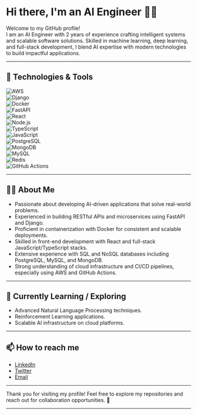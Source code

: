 # Hi there, I'm an AI Engineer 🤖👋

Welcome to my GitHub profile!  
I am an AI Engineer with 2 years of experience crafting intelligent systems and scalable software solutions. Skilled in machine learning, deep learning, and full-stack development, I blend AI expertise with modern technologies to build impactful applications.

---
## 🚀 Technologies & Tools

![AWS](https://skillicons.dev/icons?i=aws)  
![Django](https://skillicons.dev/icons?i=django)  
![Docker](https://skillicons.dev/icons?i=docker)  
![FastAPI](https://skillicons.dev/icons?i=fastapi)  
![React](https://skillicons.dev/icons?i=react)  
![Node.js](https://skillicons.dev/icons?i=nodejs)  
![TypeScript](https://skillicons.dev/icons?i=typescript)  
![JavaScript](https://skillicons.dev/icons?i=javascript)  
![PostgreSQL](https://skillicons.dev/icons?i=postgres)  
![MongoDB](https://skillicons.dev/icons?i=mongodb)  
![MySQL](https://skillicons.dev/icons?i=mysql)  
![Redis](https://skillicons.dev/icons?i=redis)  
![GitHub Actions](https://skillicons.dev/icons?i=githubactions)  

---

## 👨‍💻 About Me

- Passionate about developing AI-driven applications that solve real-world problems.
- Experienced in building RESTful APIs and microservices using FastAPI and Django.
- Proficient in containerization with Docker for consistent and scalable deployments.
- Skilled in front-end development with React and full-stack JavaScript/TypeScript stacks.
- Extensive experience with SQL and NoSQL databases including PostgreSQL, MySQL, and MongoDB.
- Strong understanding of cloud infrastructure and CI/CD pipelines, especially using AWS and GitHub Actions.
---

## 🌱 Currently Learning / Exploring

- Advanced Natural Language Processing techniques.
- Reinforcement Learning applications.
- Scalable AI infrastructure on cloud platforms.
---

## 📫 How to reach me

- [LinkedIn](https://linkedin.com/in/umangkalavadiya)
- [Twitter](https://twitter.com/umangkalavadiya)
- [Email](mailto:umang.kalavadiya@gmail.com)
---

Thank you for visiting my profile! Feel free to explore my repositories and reach out for collaboration opportunities. 🚀

---

<!--
This README was crafted with care using skillicons.dev icons and tailored for an AI Engineer profile.
-->
